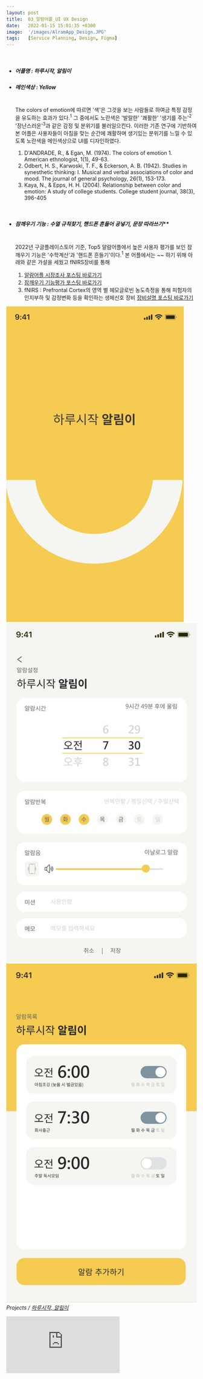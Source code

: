 ```yaml
---
layout: post
title:  03_알람어플_UI UX Design
date:   2022-01-15 15:01:35 +0300
image:  '/images/AlramApp_Design.JPG'
tags:   [Service Planning, Design, Figma]
---
```


<br/>

- ##### 어플명 : 하루시작, 알림이 <br/>
- ##### 메인색상 : Yellow <br/><br/>
    The colors of emotion에 따르면 '색'은 그것을 보는 사람들로 하여금 특정 감정을 유도하는 효과가 있다.<sup>1</sup>
    그 중에서도 노란색은 '발랄한' '쾌활한' '생기를 주는'<sup>2</sup> '장난스러운'<sup>3</sup>과 같은 감정 및 분위기를 불러일으킨다. 이러한 기존 연구에 기반하여 본 어플은 사용자들이 아침을 맞는 순간에 쾌활하며 생기있는 분위기를 느낄 수 있도록 노란색을 메인색상으로 UI를 디자인하였다.<br/>

    1. D'ANDRADE, R., & Egan, M. (1974). The colors of emotion 1. American ethnologist, 1(1), 49-63.
    2. Odbert, H. S., Karwoski, T. F., & Eckerson, A. B. (1942). Studies in synesthetic thinking: I. Musical and verbal associations of color and mood. The journal of general psychology, 26(1), 153-173.
    3. Kaya, N., & Epps, H. H. (2004). Relationship between color and emotion: A study of college students. College student journal, 38(3), 396-405
<br/>

- ##### 잠깨우기 기능 : 수열 규칙찾기, 핸드폰 흔들어 공넣기, 문장 따라쓰기**<br/><br/>
    2022년 구글플레이스토어 기준, Top5 알람어플에서 높은 사용자 평가를 보인 잠깨우기 기능은 '수학계산'과 '핸드폰 흔들기'이다.<sup>1</sup> 본 어플에서는 ~~ 하기 위해 아래와 같은 가설을 세웠고 fNIRS장비를 통해<br/>
    
    1. [알람어플 시장조사 포스팅 바로가기](https://hongdaye71.github.io/blog/alram-mobile-app-research)
    2. [잠깨우기 기능평가 포스팅 바로가기]((https://hongdaye71.github.io/blog/alram-mobile-app-serviceplanning))
    3. fNIRS : Prefrontal Cortex의 영역 별 헤모글로빈 농도측정을 통해 피험자의 인지부하 및 감정변화 등을 확인하는 생체신호 장비 [장비설명 포스팅 바로가기](https://hongdaye71.github.io/blog/fnirs)


<!--작업물 세부 이미지!-->
<div class="gallery-box">
  <div class="gallery">
    <img src="/images/Posting/AlramApp/02.JPG" alt="Project">
    <img src="/images/Posting/AlramApp/03.JPG" alt="Project">
    <img src="/images/Posting/AlramApp/06.JPG" alt="Project">
  </div>
  <em>Projects / <a href="https://unsplash.com/" target="_blank">하루시작, 알림이</a></em>
</div>
<!--작업물 영상!-->
<p><iframe src="https://www.youtube.com/embed/RpW-rzw1kx8" frameborder="0" allowfullscreen></iframe></p>


<!--
Test Color : 
Red(Exciting)
yellow(Playful)
Blue(선호되는 컬러니까 테스트 / red,yellow랑 비교용)

논문 : the colors of emotion’ 
https://anthrosource.onlinelibrary.wiley.com/doi/pdf/10.1525/ae.1974.1.1.02a00030
 -->